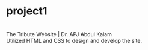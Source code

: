 # project1
<br>
The Tribute Website | Dr. APJ Abdul Kalam
<br>
Utilized HTML and CSS to design and develop the site. 

